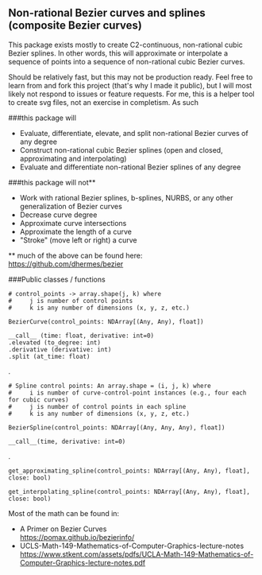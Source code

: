 ## Non-rational Bezier curves and splines (composite Bezier curves)

This package exists mostly to create C2-continuous, non-rational cubic Bezier splines. In other words, this will approximate or interpolate
a sequence of points into a sequence of non-rational cubic Bezier curves.

Should be relatively fast, but this may not be production ready. Feel free to learn from and fork this project (that's why I made it public), but I will most likely not respond to issues or feature requests. For me, this is a helper tool to create svg files, not an exercise in completism. As such

###this package will

* Evaluate, differentiate, elevate, and split non-rational Bezier curves of any degree
* Construct non-rational cubic Bezier splines (open and closed, approximating and interpolating)
* Evaluate and differentiate non-rational Bezier splines of any degree

###this package will not**

* Work with rational Bezier splines, b-splines, NURBS, or any other generalization of Bezier curves
* Decrease curve degree
* Approximate curve intersections
* Approximate the length of a curve
* "Stroke" (move left or right) a curve<br/>

** much of the above can be found here: https://github.com/dhermes/bezier

###Public classes / functions

    # control_points -> array.shape(j, k) where
    #     j is number of control points
    #     k is any number of dimensions (x, y, z, etc.)

    BezierCurve(control_points: NDArray[(Any, Any), float])

    __call__ (time: float, derivative: int=0)
    .elevated (to_degree: int)
    .derivative (derivative: int)
    .split (at_time: float)

.

    # Spline control points: An array.shape = (i, j, k) where
    #     i is number of curve-control-point instances (e.g., four each for cubic curves)
    #     j is number of control points in each spline
    #     k is any number of dimensions (x, y, z, etc.)

    BezierSpline(control_points: NDArray[(Any, Any, Any), float])

    __call__(time, derivative: int=0)

.

    get_approximating_spline(control_points: NDArray[(Any, Any), float], close: bool)

    get_interpolating_spline(control_points: NDArray[(Any, Any), float], close: bool)





Most of the math can be found in:

* A Primer on Bezier Curves<br/>
https://pomax.github.io/bezierinfo/
* UCLS-Math-149-Mathematics-of-Computer-Graphics-lecture-notes<br/>
https://www.stkent.com/assets/pdfs/UCLA-Math-149-Mathematics-of-Computer-Graphics-lecture-notes.pdf

